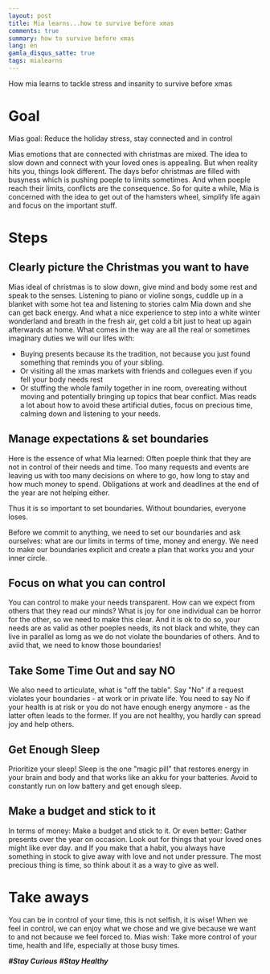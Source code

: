 ```yaml
---
layout: post
title: Mia learns...how to survive before xmas
comments: true
summary: how to survive before xmas
lang: en
gamla_disqus_satte: true
tags: mialearns
---
```


<div class="message">
How mia learns to tackle stress and insanity to survive before xmas
</div>

# Goal
Mias goal: Reduce the holiday stress, stay connected and in control

Mias emotions that are connected with christmas are mixed.
The idea to slow down and connect with your loved ones is appealing.
But when reality hits you, things look different.
The days befor christmas are filled with busyness which is pushing poeple to limits sometimes. And when poeple reach their limits, conflicts are the consequence.
So for quite a while, Mia is concerned with the idea to get out of the hamsters wheel, simplify life again and focus on the important stuff.

# Steps
## Clearly picture the Christmas you want to have
Mias ideal of christmas is to slow down, give mind and body some rest and speak to the senses.
Listening to piano or violine songs, cuddle up in a blanket with some hot tea and listening to stories calm Mia down and she can get back energy. And what a nice experience to step into a white winter wonderland and breath in the fresh air, get cold a bit just to heat up again afterwards at home.
What comes in the way are all the real or sometimes imaginary duties we will our lifes with: 
- Buying presents because its the tradition, not because you just found something that reminds you of your sibling.
- Or visiting all the xmas markets with friends and collegues even if you fell your body needs rest
- Or stuffing the whole family together in ine room, overeating without moving and potentially bringing up topics that bear conflict.
Mias reads a lot about how to avoid these artificial duties, focus on precious time, calming down and listening to your needs.

## Manage expectations & set boundaries
Here is the essence of what Mia learned:
Often poeple think that they are not in control of their needs and time. Too many requests and events are leaving us with too many decisions on where to go, how long to stay and how much money to spend. Obligations at work and deadlines at the end of the year are not helping either.

Thus it is so important to set boundaries. Without boundaries, everyone loses.  

Before we commit to anything, we need to set our boundaries and ask ourselves: 
what are our limits in terms of time, money and energy. We need to make our boundaries explicit and create a plan that works you and your inner circle.

## Focus on what you can control
You can control to make your needs transparent. How can we expect from others that they read our minds? What is joy for one individual can be horror for the other, so we need to make this clear.
And it is ok to do so, your needs are as valid as other poeples needs, its not black and white, they can live in parallel as lomg as we do not violate the boundaries of others.
And to aviid that, we need to know those boundaries!

## Take Some Time Out and say NO
We also need to articulate, what is "off the table". Say "No" if a request violates your boundaries - at work or in private life. You need to say No if your health is at risk or you do not have enough energy anymore - as the latter often leads to the former. If you are not healthy, you hardly can spread joy and help others.

## Get Enough Sleep
Prioritize your sleep!
Sleep is the one "magic pill" that restores energy in your brain and body and that works like an akku for your batteries. Avoid to constantly run on low battery and get enough sleep.

## Make a budget and stick to it
In terms of money: Make a budget and stick to it. Or even better: Gather presents over the year on occasion. Look out for things that your loved ones might like ever day. and If you make that a habit, you always have something in stock to give away with love and not under pressure. 
The most precious thing is time, so think about it as a way to give as well.

# Take aways
You can be in control of your time, this is not selfish, it is wise!
When we feel in control, we can enjoy what we chose and we give because we want to and not because we feel forced to.
Mias wish: Take more control of your time, health and life, especially at those busy times.

**_#Stay Curious_** **_#Stay Healthy_**
